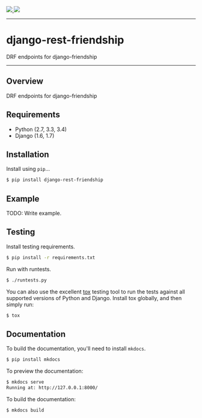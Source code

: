 <div class="badges">
    <a href="http://travis-ci.org/dnmellen/django-rest-friendship">
        <img src="https://travis-ci.org/dnmellen/django-rest-friendship.svg?branch=master">
    </a>
    <a href="https://pypi.python.org/pypi/django-rest-friendship">
        <img src="https://img.shields.io/pypi/v/django-rest-friendship.svg">
    </a>
</div>

---

# django-rest-friendship

DRF endpoints for django-friendship

---

## Overview

DRF endpoints for django-friendship

## Requirements

* Python (2.7, 3.3, 3.4)
* Django (1.6, 1.7)

## Installation

Install using `pip`...

```bash
$ pip install django-rest-friendship
```

## Example

TODO: Write example.

## Testing

Install testing requirements.

```bash
$ pip install -r requirements.txt
```

Run with runtests.

```bash
$ ./runtests.py
```

You can also use the excellent [tox](http://tox.readthedocs.org/en/latest/) testing tool to run the tests against all supported versions of Python and Django. Install tox globally, and then simply run:

```bash
$ tox
```

## Documentation

To build the documentation, you'll need to install `mkdocs`.

```bash
$ pip install mkdocs
```

To preview the documentation:

```bash
$ mkdocs serve
Running at: http://127.0.0.1:8000/
```

To build the documentation:

```bash
$ mkdocs build
```

